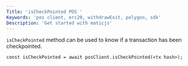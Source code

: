 ```yaml
---
Title: 'isCheckPointed POS '
Keywords: 'pos client, erc20, withdrawExit, polygon, sdk'
Description: 'Get started with maticjs'
---
```


`isCheckPointed` method can be used to know if a transaction has been checkpointed.

```
const isCheckPointed = await posClient.isCheckPointed(<tx hash>);
```
